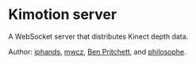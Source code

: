 Kimotion server
===============

A WebSocket server that distributes Kinect depth data.

Author: [iphands][iphands], [mwcz][mwcz], [Ben Pritchett][bpritch], and [philosophe][philosophe].

[iphands]: https://github.com/iphands
[mwcz]: https://github.com/mwcz
[bpritch]: https://github.com/bjpritch
[philosophe]: https://github.com/philosophe
